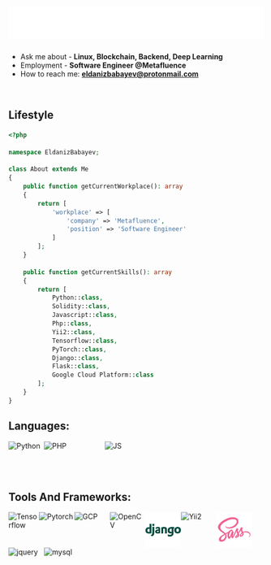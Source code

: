 <h1 align="center">
  <img src="https://raw.githubusercontent.com/eldaniiz/eldaniiz/main/eldaniz.svg" alt="Eldaniz Babayev" />
</h1>

- Ask me about - **Linux, Blockchain, Backend, Deep Learning**
- Employment - **Software Engineer @Metafluence**
- How to reach me: **eldanizbabayev@protonmail.com**
<br />

## Lifestyle

```php
<?php

namespace EldanizBabayev;

class About extends Me
{
    public function getCurrentWorkplace(): array
    {
        return [
            'workplace' => [
                'company' => 'Metafluence',
                'position' => 'Software Engineer'         
            ]
        ];
    }

    public function getCurrentSkills(): array
    {
        return [
            Python::class,
            Solidity::class,
            Javascript::class,
            Php::class,
            Yii2::class,
            Tensorflow::class,
            PyTorch::class,
            Django::class,
            Flask::class,
            Google Cloud Platform::class
        ];
    }
}
```

## Languages:
<img align="left" alt="Python" width="70px" src="https://www.vectorlogo.zone/logos/python/python-icon.svg" />
<img align="left" alt="PHP" width="120px" src="https://upload.wikimedia.org/wikipedia/commons/2/27/PHP-logo.svg" />
<img align="left" alt="JS" width="70px" src="https://seeklogo.com/images/J/javascript-js-logo-2949701702-seeklogo.com.png" />
<br />
<br />
<br />
<br />

## Tools And Frameworks:
<img align="left" alt="Tensorflow" width="60px" src="https://seeklogo.com/images/T/tensorflow-logo-02FCED4F98-seeklogo.com.png" />
<img align="left" alt="Pytorch" width="70px" src="https://www.vectorlogo.zone/logos/pytorch/pytorch-icon.svg" />
<img align="left" alt="GCP" width="70px" src="https://seeklogo.com/images/G/google-cloud-logo-ADE788217F-seeklogo.com.png" />
<img align="left" alt="OpenCV" width="70px" src="https://www.vectorlogo.zone/logos/opencv/opencv-icon.svg" />
<img align="left" src="https://raw.githubusercontent.com/sachinverma53121/sachinverma53121/master/icons/django.png" alt=django width="70"/>
<img align="left" alt="Yii2" width="70px" src="https://avatars0.githubusercontent.com/u/993323" />
<img align="left" src="https://raw.githubusercontent.com/sachinverma53121/sachinverma53121/master/icons/sass.png" alt=sass width="70"/>
<img align="left" src="https://cdn.iconscout.com/icon/free/png-512/jquery-10-1175155.png" alt=jquery width="70"/>
<img align="left" src="https://download.logo.wine/logo/MySQL/MySQL-Logo.wine.png" alt=mysql width="100"/>
